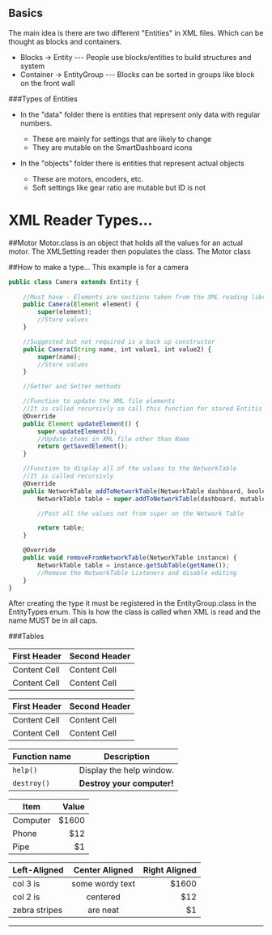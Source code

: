 ## Basics

The main idea is there are two different "Entities" in XML files. Which can be thought as blocks and containers.
  - Blocks &rarr; Entity --- People use blocks/entities to build structures and system
  - Container &rarr; EntityGroup --- Blocks can be sorted in groups like block on the front wall 


###Types of Entities

  - In the "data" folder there is entities that represent only data with regular numbers.
    - These are mainly for settings that are likely to change
    - They are mutable on the SmartDashboard icons

  - In the "objects" folder there is entities that represent actual objects
    - These are motors, encoders, etc.
    - Soft settings like gear ratio are mutable but ID is not


# XML Reader Types...
##Motor
Motor.class is an object that holds all the values for an actual motor. The XMLSetting reader then populates the class. 
The Motor class 



##How to make a type...
This example is for a camera
```javascript
public class Camera extends Entity {
    
    //Must have - Elements are sections taken from the XML reading library
    public Camera(Element element) {
        super(element);
        //Store values
    }

    //Suggested but not required is a back up constructor
    public Camera(String name, int value1, int value2) {
        super(name);
        //Store values
    }

    //Getter and Setter methods

    //Function to update the XML file elements
    //It is called recursivly so call this function for stored Entitis
    @Override
    public Element updateElement() {
        super.updateElement();
        //Update items in XML file other than Name
        return getSavedElement();
    }

    //Function to display all of the values to the NetworkTable
    //It is called recursivly
    @Override
    public NetworkTable addToNetworkTable(NetworkTable dashboard, boolean mutable) {
        NetworkTable table = super.addToNetworkTable(dashboard, mutable);

        //Post all the values not from super on the Network Table

        return table;
    }

    @Override
    public void removeFromNetworkTable(NetworkTable instance) {
        NetworkTable table = instance.getSubTable(getName());
        //Remove the NetworkTable Listeners and disable editing
    }
}
```
After creating the type it must be registered in the EntityGroup.class in the EntityTypes enum. This is how the class is called when XML is read and the name MUST be in all caps.

###Tables

First Header  | Second Header
------------- | -------------
Content Cell  | Content Cell
Content Cell  | Content Cell

| First Header  | Second Header |
| ------------- | ------------- |
| Content Cell  | Content Cell  |
| Content Cell  | Content Cell  |

| Function name | Description                    |
| ------------- | ------------------------------ |
| `help()`      | Display the help window.       |
| `destroy()`   | **Destroy your computer!**     |

| Item      | Value |
| --------- | -----:|
| Computer  | $1600 |
| Phone     |   $12 |
| Pipe      |    $1 |

| Left-Aligned  | Center Aligned  | Right Aligned |
| :------------ |:---------------:| -----:|
| col 3 is      | some wordy text | $1600 |
| col 2 is      | centered        |   $12 |
| zebra stripes | are neat        |    $1 |
                
----
